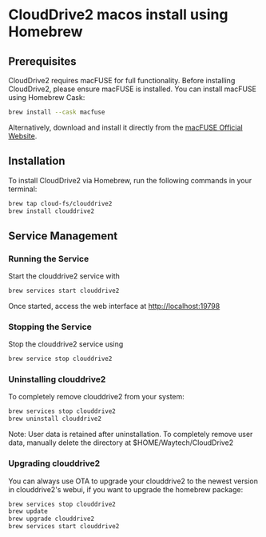 # CloudDrive2 macos install using Homebrew
## Prerequisites

CloudDrive2 requires macFUSE for full functionality. Before installing CloudDrive2, please ensure macFUSE is installed. You can install macFUSE using Homebrew Cask:

```sh
brew install --cask macfuse
```

Alternatively, download and install it directly from the [macFUSE Official Website](https://macfuse.github.io/).

## Installation

To install CloudDrive2 via Homebrew, run the following commands in your terminal:

```sh
brew tap cloud-fs/clouddrive2
brew install clouddrive2
```

## Service Management
### Running the Service
Start the clouddrive2 service with

```sh
brew services start clouddrive2
```

Once started, access the web interface at [http://localhost:19798](http://localhost:19798)

### Stopping the Service
Stop the clouddrive2 service using 
```sh
brew service stop clouddrive2
```

### Uninstalling clouddrive2
To completely remove clouddrive2 from your system:
```sh
brew services stop clouddrive2
brew uninstall clouddrive2
```
Note: User data is retained after uninstallation. To completely remove user data, manually delete the directory at $HOME/Waytech/CloudDrive2

### Upgrading clouddrive2
You can always use OTA to upgrade your clouddrive2 to the newest version in clouddrive2's webui, if you want to upgrade the homebrew package:
```sh
brew services stop clouddrive2
brew update
brew upgrade clouddrive2
brew services start clouddrive2
```